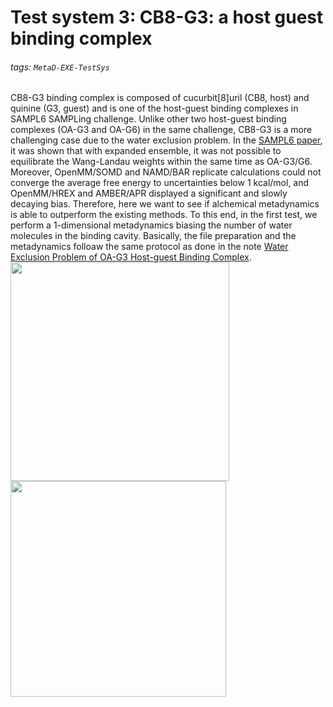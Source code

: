 # Test system 3: CB8-G3: a host guest binding complex
###### tags: `MetaD-EXE-TestSys`
CB8-G3 binding complex is composed of cucurbit[8]uril (CB8, host) and quinine (G3, guest) and is one of the host-guest binding complexes in SAMPL6 SAMPLing challenge. Unlike other two host-guest binding complexes (OA-G3 and OA-G6) in the same challenge, CB8-G3 is a more challenging case due to the water exclusion problem. In the [SAMPL6 paper](https://link.springer.com/content/pdf/10.1007/s10822-020-00290-5.pdf), it was shown that with expanded ensemble, it was not possible to equilibrate the Wang-Landau weights within the same time as OA-G3/G6. Moreover, OpenMM/SOMD and NAMD/BAR replicate calculations could not converge the average free energy to uncertainties below 1 kcal/mol, and OpenMM/HREX and AMBER/APR displayed a significant and slowly decaying bias. Therefore, here we want to see if alchemical metadynamics is able to outperform the existing methods. To this end, in the first test, we perform a 1-dimensional metadynamics biasing the number of water molecules in the binding cavity. Basically, the file preparation and the metadynamics folloaw the same protocol as done in the note [Water Exclusion Problem of OA-G3 Host-guest Binding Complex](https://hackmd.io/@WeiTseHsu/water-exclusion).
<img src=https://i.imgur.com/W5Z1DV5.jpg width=350><img src=https://i.imgur.com/KKcWqD9.jpg width=345>

